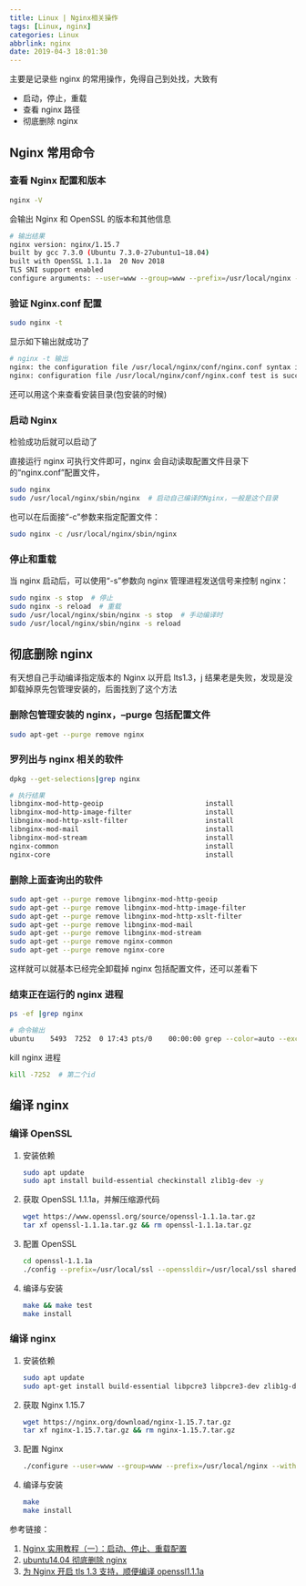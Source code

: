 ```yaml
---
title: Linux | Nginx相关操作
tags: [Linux, nginx]
categories: Linux
abbrlink: nginx
date: 2019-04-3 18:01:30
---
```


主要是记录些 nginx 的常用操作，免得自己到处找，大致有

- 启动，停止，重载
- 查看 nginx 路径
- 彻底删除 nginx

<!-- more -->

## Nginx 常用命令

### 查看 Nginx 配置和版本

```bash
nginx -V
```

会输出 Nginx 和 OpenSSL 的版本和其他信息

```bash
# 输出结果
nginx version: nginx/1.15.7
built by gcc 7.3.0 (Ubuntu 7.3.0-27ubuntu1~18.04)
built with OpenSSL 1.1.1a  20 Nov 2018
TLS SNI support enabled
configure arguments: --user=www --group=www --prefix=/usr/local/nginx --with-openssl=../openssl-1.1.1a --with-openssl-opt=enable-tls1_3 --with-http_v2_module --with-http_ssl_module --with-http_gzip_static_module --with-http_stub_status_module --with-http_sub_module --with-stream --with-stream_ssl_module
```

### 验证 Nginx.conf 配置

```bash
sudo nginx -t
```

显示如下输出就成功了

```bash
# nginx -t 输出
nginx: the configuration file /usr/local/nginx/conf/nginx.conf syntax is ok
nginx: configuration file /usr/local/nginx/conf/nginx.conf test is successful
```

还可以用这个来查看安装目录(包安装的时候)

### 启动 Nginx

检验成功后就可以启动了

直接运行 nginx 可执行文件即可，nginx 会自动读取配置文件目录下的“nginx.conf”配置文件，

```bash
sudo nginx
sudo /usr/local/nginx/sbin/nginx  # 启动自己编译的Nginx，一般是这个目录
```

也可以在后面接“-c”参数来指定配置文件：

```bash
sudo nginx -c /usr/local/nginx/sbin/nginx
```

### 停止和重载

当 nginx 启动后，可以使用“-s”参数向 nginx 管理进程发送信号来控制 nginx：

```bash
sudo nginx -s stop  # 停止
sudo nginx -s reload  # 重载
sudo /usr/local/nginx/sbin/nginx -s stop  # 手动编译时
sudo /usr/local/nginx/sbin/nginx -s reload
```

## 彻底删除 nginx

有天想自己手动编译指定版本的 Nginx 以开启 lts1.3，j 结果老是失败，发现是没卸载掉原先包管理安装的，后面找到了这个方法

### 删除包管理安装的 nginx，–purge 包括配置文件

```bash
sudo apt-get --purge remove nginx
```

### 罗列出与 nginx 相关的软件

```bash
dpkg --get-selections|grep nginx
```

```bash
# 执行结果
libnginx-mod-http-geoip                         install
libnginx-mod-http-image-filter                  install
libnginx-mod-http-xslt-filter                   install
libnginx-mod-mail                               install
libnginx-mod-stream                             install
nginx-common                                    install
nginx-core                                      install
```

### 删除上面查询出的软件

```bash
sudo apt-get --purge remove libnginx-mod-http-geoip
sudo apt-get --purge remove libnginx-mod-http-image-filter
sudo apt-get --purge remove libnginx-mod-http-xslt-filter
sudo apt-get --purge remove libnginx-mod-mail
sudo apt-get --purge remove libnginx-mod-stream
sudo apt-get --purge remove nginx-common
sudo apt-get --purge remove nginx-core
```

这样就可以就基本已经完全卸载掉 nginx 包括配置文件，还可以差看下

### 结束正在运行的 nginx 进程

```bash
ps -ef |grep nginx
```

```bash
# 命令输出
ubuntu    5493  7252  0 17:43 pts/0    00:00:00 grep --color=auto --exclude-dir=.bzr --exclude-dir=CVS --exclude-dir=.git --exclude-dir=.hg --exclude-dir=.svn nginx
```

kill nginx 进程

```bash
kill -7252  # 第二个id
```

## 编译 nginx

### 编译 OpenSSL

1. 安装依赖

   ```bash
   sudo apt update
   sudo apt install build-essential checkinstall zlib1g-dev -y
   ```

2. 获取 OpenSSL 1.1.1a，并解压缩源代码

   ```bash
   wget https://www.openssl.org/source/openssl-1.1.1a.tar.gz
   tar xf openssl-1.1.1a.tar.gz && rm openssl-1.1.1a.tar.gz
   ```

3. 配置 OpenSSL

   ```bash
   cd openssl-1.1.1a
   ./config --prefix=/usr/local/ssl --openssldir=/usr/local/ssl shared zlib
   ```

4. 编译与安装

   ```bash
   make && make test
   make install
   ```

### 编译 nginx

1. 安装依赖

   ```bash
   sudo apt update
   sudo apt-get install build-essential libpcre3 libpcre3-dev zlib1g-dev unzip git
   ```

2. 获取 Nginx 1.15.7

   ```bash
   wget https://nginx.org/download/nginx-1.15.7.tar.gz
   tar xf nginx-1.15.7.tar.gz && rm nginx-1.15.7.tar.gz
   ```

3. 配置 Nginx

   ```bash
   ./configure --user=www --group=www --prefix=/usr/local/nginx --with-openssl=../openssl-1.1.1a --with-openssl-opt='enable-tls1_3' --with-http_v2_module --with-http_ssl_module --with-http_gzip_static_module --with-http_stub_status_module --with-http_sub_module --with-stream --with-stream_ssl_module
   ```

4. 编译与安装

   ```bash
   make
   make install
   ```

参考链接：

1. [Nginx 实用教程（一）：启动、停止、重载配置](https://www.cnblogs.com/foxgab/p/6958510.html)
2. [ubuntu14.04 彻底删除 nginx](https://blog.csdn.net/u010571844/article/details/50819704)
3. [为 Nginx 开启 tls 1.3 支持，顺便编译 openssl1.1.1a](https://www.bennythink.com/tls1_3.html)
